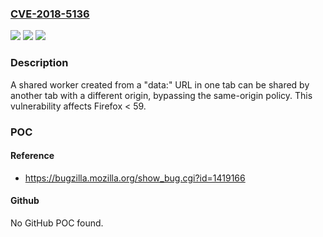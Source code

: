 ### [CVE-2018-5136](https://cve.mitre.org/cgi-bin/cvename.cgi?name=CVE-2018-5136)
![](https://img.shields.io/static/v1?label=Product&message=Firefox&color=blue)
![](https://img.shields.io/static/v1?label=Version&message=%3C%2059%20&color=brighgreen)
![](https://img.shields.io/static/v1?label=Vulnerability&message=Same-origin%20policy%20violation%20with%20data%3A%20URL%20shared%20workers&color=brighgreen)

### Description

A shared worker created from a "data:" URL in one tab can be shared by another tab with a different origin, bypassing the same-origin policy. This vulnerability affects Firefox < 59.

### POC

#### Reference
- https://bugzilla.mozilla.org/show_bug.cgi?id=1419166

#### Github
No GitHub POC found.

